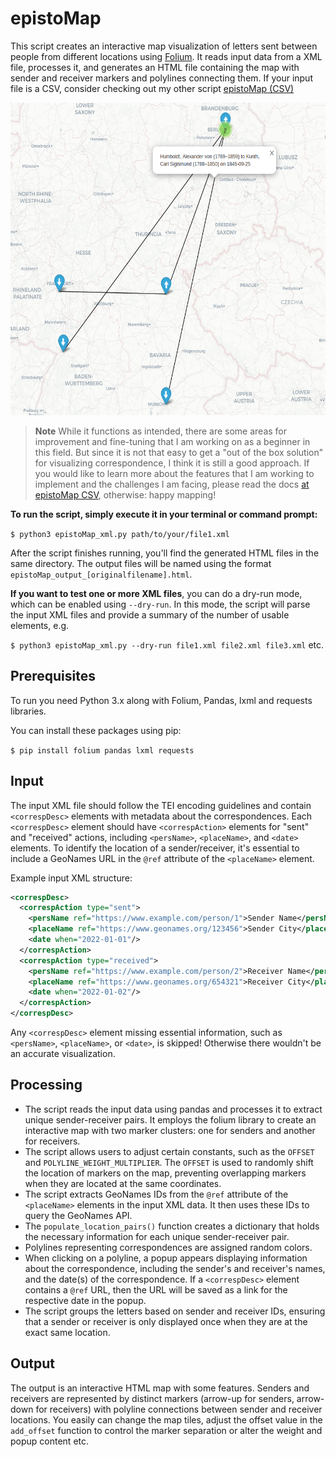 # epistoMap

This script creates an interactive map visualization of letters sent between people from different locations using [Folium](https://python-visualization.github.io/folium/). It reads input data from a XML file, processes it, and generates an HTML file containing the map with sender and receiver markers and polylines connecting them. If your input file is a CSV, consider checking out my other script [epistoMap (CSV)](https://github.com/sgoettel/epistoMap_csv)

<img src="/image/epistomap_humboldt.png" alt="Output of the example XML, edition humboldt digital" width="600" height="500">

>**Note** While it functions as intended, there are some areas for improvement and fine-tuning that I am working on as a beginner in this field. But since it is not that easy to get a "out of the box solution" for visualizing correspondence, I think it is still a good approach. If you would like to learn more about the features that I am working to implement and the challenges I am facing, please read the docs [at epistoMap CSV](https://github.com/sgoettel/epistoMap_csv#things-to-implement), otherwise: happy mapping!

**To run the script, simply execute it in your terminal or command prompt:**

`$ python3 epistoMap_xml.py path/to/your/file1.xml` 

After the script finishes running, you'll find the generated HTML files in the same directory. The output files will be named using the format `epistoMap_output_[originalfilename].html`.

**If you want to test one or more XML files**, you can do a dry-run mode, which can be enabled using `--dry-run`. In this mode, the script will parse the input XML files and provide a summary of the number of usable <correspDesc> elements, e.g.

`$ python3 epistoMap_xml.py --dry-run file1.xml file2.xml file3.xml` etc.

## Prerequisites

To run you need Python 3.x along with Folium, Pandas, lxml and requests libraries.

You can install these packages using pip:

`$ pip install folium pandas lxml requests` 

## Input


The input XML file should follow the TEI encoding guidelines and contain `<correspDesc>` elements with metadata about the correspondences. Each `<correspDesc>` element should have `<correspAction>` elements for "sent" and "received" actions, including `<persName>`, `<placeName>`, and `<date>` elements. To identify the location of a sender/receiver, it's essential to include a GeoNames URL in the `@ref` attribute of the `<placeName>` element.

Example input XML structure:

~~~xml
<correspDesc>
  <correspAction type="sent">
    <persName ref="https://www.example.com/person/1">Sender Name</persName>
    <placeName ref="https://www.geonames.org/123456">Sender City</placeName>
    <date when="2022-01-01"/>
  </correspAction>
  <correspAction type="received">
    <persName ref="https://www.example.com/person/2">Receiver Name</persName>
    <placeName ref="https://www.geonames.org/654321">Receiver City</placeName>
    <date when="2022-01-02"/>
  </correspAction>
</correspDesc>
~~~

Any `<correspDesc>` element missing essential information, such as `<persName>`, `<placeName>`, or `<date>`, is skipped! Otherwise there wouldn't be an accurate visualization.

## Processing

- The script reads the input data using pandas and processes it to extract unique sender-receiver pairs. It employs the folium library to create an interactive map with two marker clusters: one for senders and another for receivers.
- The script allows users to adjust certain constants, such as the `OFFSET` and `POLYLINE_WEIGHT_MULTIPLIER`. The `OFFSET` is used to randomly shift the location of markers on the map, preventing overlapping markers when they are located at the same coordinates.
- The script extracts GeoNames IDs from the `@ref` attribute of the `<placeName>` elements in the input XML data. It then uses these IDs to query the GeoNames API.
- The `populate_location_pairs()` function creates a dictionary that holds the necessary information for each unique sender-receiver pair.
- Polylines representing correspondences are assigned random colors.
- When clicking on a polyline, a popup appears displaying information about the correspondence, including the sender's and receiver's names, and the date(s) of the correspondence. If a `<correspDesc>` element contains a `@ref` URL, then the URL will be saved as a link for the respective date in the popup.
- The script groups the letters based on sender and receiver IDs, ensuring that a sender or receiver is only displayed once when they are at the exact same location.

## Output

The output is an interactive HTML map with some features.  Senders and receivers are represented by distinct markers (arrow-up for senders, arrow-down for receivers) with polyline connections between sender and receiver locations. You easily can change the map tiles, adjust the offset value in the `add_offset` function to control the marker separation or alter the weight and popup content etc.
